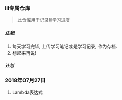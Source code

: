 ### lil专属仓库

> 此仓库用于记录lil学习进度

##### 注意!
1. 每天学习完毕, 上传学习笔记或是学习记录, 作为存档.
2. 想起来再说!

##### 计划

### 2018年07月27日

1. Lambda表达式